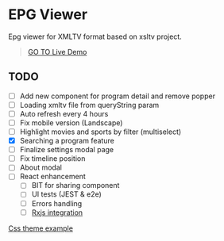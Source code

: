 # EPG Viewer

Epg viewer for XMLTV format based on xsltv project.

> [GO TO Live Demo][live]

## TODO

- [ ] Add new component for program detail and remove popper
- [ ] Loading xmltv file from queryString param
- [ ] Auto refresh every 4 hours
- [ ] Fix mobile version (Landscape)
- [ ] Highlight movies and sports by filter (multiselect)
- [x] Searching a program feature
- [ ] Finalize settings modal page
- [ ] Fix timeline position
- [ ] About modal
- [ ] React enhancement
  - [ ] BIT for sharing component
  - [ ] UI tests (JEST & e2e)
  - [ ] Errors handling
  - [ ] [Rxjs integration][rxjs_react]

[Css theme example][example_css]

[live]: https://fazzani.github.io/xviewer
[example_css]: https://codepen.io/blackstockc/pen/eJbbyb
[rxjs_react]: https://reactrocket.com/post/react-and-rxjs/
